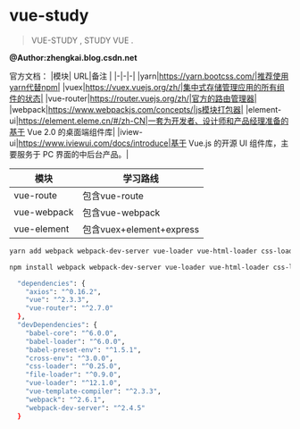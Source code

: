 # vue-study
>VUE-STUDY , STUDY VUE .

**@Author:zhengkai.blog.csdn.net**

官方文档：
|模块| URL|备注 |
|-|-|-|
|yarn|https://yarn.bootcss.com/|推荐使用yarn代替npm|
|vuex|https://vuex.vuejs.org/zh/|集中式存储管理应用的所有组件的状态|
|vue-router|https://router.vuejs.org/zh/|官方的路由管理器|
|webpack|https://www.webpackjs.com/concepts/|js模块打包器|
|element-ui|https://element.eleme.cn/#/zh-CN|一套为开发者、设计师和产品经理准备的基于 Vue 2.0 的桌面端组件库|
|iview-ui|https://www.iviewui.com/docs/introduce|基于 Vue.js 的开源 UI 组件库，主要服务于 PC 界面的中后台产品。|

| 模块|学习路线 |
|-|-|
|vue-route|包含vue-route|
|vue-webpack|包含vue-webpack|
|vue-element|包含vuex+element+express|

```bash
yarn add webpack webpack-dev-server vue-loader vue-html-loader css-loader vue-style-loader file-loader babel-loader babel-core babel-preset-env vue-template-compiler

npm install webpack webpack-dev-server vue-loader vue-html-loader css-loader vue-style-loader file-loader babel-loader babel-core babel-preset-env vue-template-compiler -D

  "dependencies": {
    "axios": "^0.16.2",
    "vue": "^2.3.3",
    "vue-router": "^2.7.0"
  },
  "devDependencies": {
    "babel-core": "^6.0.0",
    "babel-loader": "^6.0.0",
    "babel-preset-env": "^1.5.1",
    "cross-env": "^3.0.0",
    "css-loader": "^0.25.0",
    "file-loader": "^0.9.0",
    "vue-loader": "^12.1.0",
    "vue-template-compiler": "^2.3.3",
    "webpack": "^2.6.1",
    "webpack-dev-server": "^2.4.5"
  }
```
